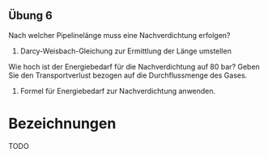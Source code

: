 
Übung 6
-------
Nach welcher Pipelinelänge muss eine Nachverdichtung erfolgen?
1. Darcy-Weisbach-Gleichung zur Ermittlung der Länge umstellen

Wie hoch ist der Energiebedarf für die Nachverdichtung auf 80 bar? 
Geben Sie den Transportverlust bezogen auf die Durchflussmenge des Gases.
1. Formel für Energiebedarf zur Nachverdichtung anwenden.

# Bezeichnungen
TODO
